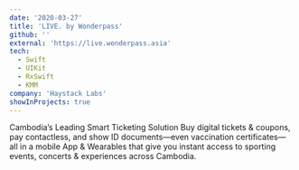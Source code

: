```yaml
---
date: '2020-03-27'
title: 'LIVE. by Wonderpass'
github: ''
external: 'https://live.wonderpass.asia'
tech:
  - Swift
  - UIKit
  - RxSwift
  - KMM
company: 'Haystack Labs'
showInProjects: true
---
```

Cambodia’s Leading Smart Ticketing Solution
Buy digital tickets & coupons, pay contactless, and show ID documents—even vaccination certificates—all in a mobile App & Wearables that give you instant access to sporting events, concerts & experiences across Cambodia.
